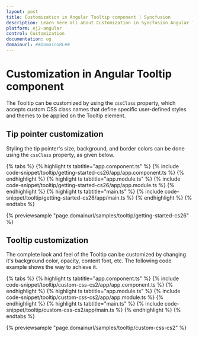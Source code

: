 ```yaml
---
layout: post
title: Customization in Angular Tooltip component | Syncfusion
description: Learn here all about Customization in Syncfusion Angular Tooltip component of Syncfusion Essential JS 2 and more.
platform: ej2-angular
control: Customization 
documentation: ug
domainurl: ##DomainURL##
---
```


# Customization in Angular Tooltip component

The Tooltip can be customized by using the `cssClass` property, which accepts custom CSS class names that define specific user-defined styles and themes to be applied on the Tooltip element.

## Tip pointer customization

Styling the tip pointer's size, background, and border colors can be done using the `cssClass` property, as given below.

{% tabs %}
{% highlight ts tabtitle="app.component.ts" %}
{% include code-snippet/tooltip/getting-started-cs26/app/app.component.ts %}
{% endhighlight %}
{% highlight ts tabtitle="app.module.ts" %}
{% include code-snippet/tooltip/getting-started-cs26/app/app.module.ts %}
{% endhighlight %}
{% highlight ts tabtitle="main.ts" %}
{% include code-snippet/tooltip/getting-started-cs26/app/main.ts %}
{% endhighlight %}
{% endtabs %}
  
{% previewsample "page.domainurl/samples/tooltip/getting-started-cs26" %}

## Tooltip customization

The complete look and feel of the Tooltip can be customized by changing it's background color, opacity, content font, etc.
The following code example shows the way to achieve it.

{% tabs %}
{% highlight ts tabtitle="app.component.ts" %}
{% include code-snippet/tooltip/custom-css-cs2/app/app.component.ts %}
{% endhighlight %}
{% highlight ts tabtitle="app.module.ts" %}
{% include code-snippet/tooltip/custom-css-cs2/app/app.module.ts %}
{% endhighlight %}
{% highlight ts tabtitle="main.ts" %}
{% include code-snippet/tooltip/custom-css-cs2/app/main.ts %}
{% endhighlight %}
{% endtabs %}
  
{% previewsample "page.domainurl/samples/tooltip/custom-css-cs2" %}
